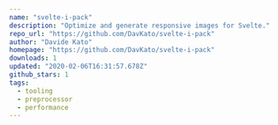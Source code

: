 ```yaml
---
name: "svelte-i-pack"
description: "Optimize and generate responsive images for Svelte."
repo_url: "https://github.com/DavKato/svelte-i-pack"
author: "Davide Kato"
homepage: "https://github.com/DavKato/svelte-i-pack"
downloads: 1
updated: "2020-02-06T16:31:57.678Z"
github_stars: 1
tags: 
  - tooling
  - preprocessor
  - performance
---
```

